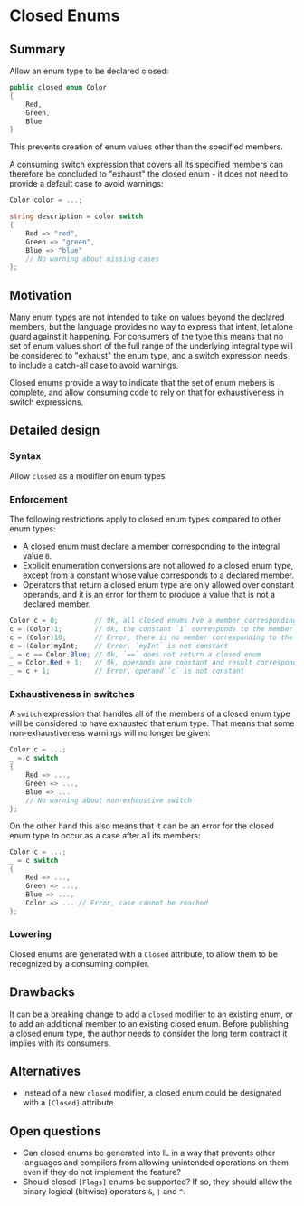 # Closed Enums

## Summary

Allow an enum type to be declared closed: 

``` c#
public closed enum Color
{
    Red,
    Green,
    Blue
}
```

This prevents creation of enum values other than the specified members.

A consuming switch expression that covers all its specified members can therefore be concluded to "exhaust" the closed enum - it does not need to provide a default case to avoid warnings:

``` c#
Color color = ...;

string description = color switch
{
    Red => "red",
    Green => "green",
    Blue => "blue"
    // No warning about missing cases
};
```

## Motivation

Many enum types are not intended to take on values beyond the declared members, but the language provides no way to express that intent, let alone guard against it happening. For consumers of the type this means that no set of enum values short of the full range of the underlying integral type will be considered to "exhaust" the enum type, and a switch expression needs to include a catch-all case to avoid warnings.

Closed enums provide a way to indicate that the set of enum mebers is complete, and allow consuming code to rely on that for exhaustiveness in switch expressions.

## Detailed design

### Syntax

Allow `closed` as a modifier on enum types. 

### Enforcement

The following restrictions apply to closed enum types compared to other enum types:

- A closed enum must declare a member corresponding to the integral value `0`.
- Explicit enumeration conversions are not allowed _to_ a closed enum type, except from a constant whose value corresponds to a declared member.
- Operators that return a closed enum type are only allowed over constant operands, and it is an error for them to produce a value that is not a declared member.

``` c#
Color c = 0;         // Ok, all closed enums hve a member corresponding to the value `0`
c = (Color)1;        // Ok, the constant `1` corresponds to the member `Green`
c = (Color)10;       // Error, there is no member corresponding to the constant `10`
c = (Color)myInt;    // Error, `myInt` is not constant
_ = c == Color.Blue; // Ok, `==` does not return a closed enum
_ = Color.Red + 1;   // Ok, operands are constant and result corresponds to the member `Green`
_ = c + 1;           // Error, operand `c` is not constant
```

### Exhaustiveness in switches

A `switch` expression that handles all of the members of a closed enum type will be considered to have exhausted that enum type. That means that some non-exhaustiveness warnings will no longer be given:

``` c#
Color c = ...;
_ = c switch
{
    Red => ...,
    Green => ...,
    Blue => ...
    // No warning about non-exhaustive switch
};
```

On the other hand this also means that it can be an error for the closed enum type to occur as a case after all its members:

``` c#
Color c = ...;
_ = c switch
{
    Red => ...,
    Green => ...,
    Blue => ...,
    Color => ... // Error, case cannot be reached
};
```

### Lowering

Closed enums are generated with a `Closed` attribute, to allow them to be recognized by a consuming compiler.

## Drawbacks

It can be a breaking change to add a `closed` modifier to an existing enum, or to add an additional member to an existing closed enum. Before publishing a closed enum type, the author needs to consider the long term contract it implies with its consumers.

## Alternatives

- Instead of a new `closed` modifier, a closed enum could be designated with a `[Closed]` attribute.

## Open questions

- Can closed enums be generated into IL in a way that prevents other languages and compilers from allowing unintended operations on them even if they do not implement the feature?
- Should closed `[Flags]` enums be supported? If so, they should allow the binary logical (bitwise) operators `&`, `|` and `^`.
